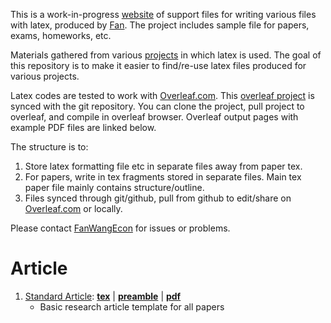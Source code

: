 This is a work-in-progress [website](https://fanwangecon.github.io/Tex4Econ/) of support files for writing various files with latex, produced by [Fan](https://fanwangecon.github.io/). The project includes sample file for papers, exams, homeworks, etc.

Materials gathered from various [projects](https://fanwangecon.github.io/research) in which latex is used. The goal of this repository is to make it easier to find/re-use latex files produced for various projects.

Latex codes are tested to work with [Overleaf.com](https://overleaf.com). This [overleaf project](https://www.overleaf.com/read/xjsqdwrkfrhq) is synced with the git repository. You can clone the project, pull project to overleaf, and compile in overleaf browser. Overleaf output pages with example PDF files are linked below.

The structure is to:
1. Store latex formatting file etc in separate files away from paper tex.
2. For papers, write in tex fragments stored in separate files. Main tex paper file mainly contains structure/outline.
3. Files synced through git/github, pull from github to edit/share on [Overleaf.com](https://overleaf.com) or locally.

Please contact [FanWangEcon](https://fanwangecon.github.io/) for issues or problems.

# Article

1. [Standard Article](https://github.com/FanWangEcon/Tex4Econ/blob/master/template/articles/article_fan.tex): [**tex**](https://github.com/FanWangEcon/Tex4Econ/blob/master/template/articles/article_fan.tex) \|  [**preamble**](https://github.com/FanWangEcon/Tex4Econ/blob/master/preambles/article_fan_pre_main.tex) \| [**pdf**](https://github.com/FanWangEcon/Tex4Econ/blob/master/template/articles/article_fan.pdf)
    + Basic research article template for all papers
